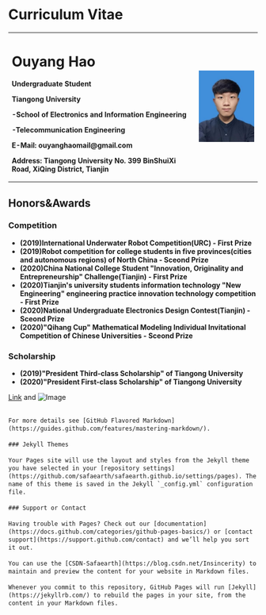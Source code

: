 # Curriculum Vitae

<table border="0">
  <tr>
    <td width="75%">
      <h1>Ouyang Hao</h1>
      <p><b>Undergraduate Student</b></p>
      <p><b>Tiangong University</b></p>
      <p><b>-School of Electronics and Information Engineering</b></p>
      <p><b>-Telecommunication Engineering</b></p>
      <p><b>E-Mail: ouyanghaomail@gmail.com</b></p>
      <p><b>Address: Tiangong University No. 399 BinShuiXi Road, XiQing District, Tianjin</b></p>
    </td>
    <td width="25%">
      <img src="/OuyangHao.jpg" width="100%">      
    </td>
  </tr>
</table>


## Honors&Awards
### Competition
- **(2019)International Underwater Robot Competition(URC) - First Prize**
- **(2019)Robot competition for college students in five provinces(cities and autonomous regions) of North China - Sceond Prize**
- **(2020)China National College Student "Innovation, Originality and Entrepreneurship" Challenge(Tianjin) - First Prize**
- **(2020)Tianjin's university students information technology "New Engineering" engineering practice innovation technology competition - First Prize**
- **(2020)National Undergraduate Electronics Design Contest(Tianjin) - Sceond Prize**
- **(2020)"Qihang Cup" Mathematical Modeling Individual Invitational Competition of Chinese Universities - Sceond Prize**
### Scholarship
- **(2019)"President Third-class Scholarship" of Tiangong University**
- **(2020)"President First-class Scholarship" of Tiangong University**


[Link](url) and ![Image](src)
```

For more details see [GitHub Flavored Markdown](https://guides.github.com/features/mastering-markdown/).

### Jekyll Themes

Your Pages site will use the layout and styles from the Jekyll theme you have selected in your [repository settings](https://github.com/safaearth/safaearth.github.io/settings/pages). The name of this theme is saved in the Jekyll `_config.yml` configuration file.

### Support or Contact

Having trouble with Pages? Check out our [documentation](https://docs.github.com/categories/github-pages-basics/) or [contact support](https://support.github.com/contact) and we’ll help you sort it out.

You can use the [CSDN-Safaearth](https://blog.csdn.net/Insincerity) to maintain and preview the content for your website in Markdown files.

Whenever you commit to this repository, GitHub Pages will run [Jekyll](https://jekyllrb.com/) to rebuild the pages in your site, from the content in your Markdown files.
